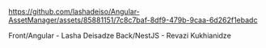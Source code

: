 https://github.com/lashadeiso/Angular-AssetManager/assets/85881151/7c8c7baf-8df9-479b-9caa-6d262f1ebadc


Front/Angular - Lasha Deisadze 
Back/NestJS - Revazi Kukhianidze


